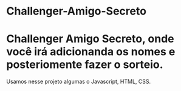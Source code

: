  # Challenger-Amigo-Secreto


# Challenger Amigo Secreto, onde você irá adicionanda os nomes e posteriomente fazer o sorteio.

Usamos nesse projeto algumas o Javascript, HTML, CSS.